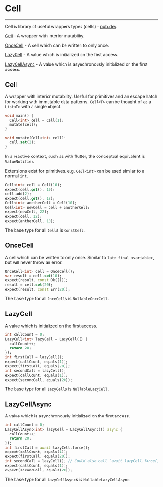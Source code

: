 # Cell
***
Cell is library of useful wrappers types (cells) - [pub.dev](https://pub.dev/documentation/rust/latest/cell/cell-library.html).

[Cell](#cell) - A wrapper with interior mutability.

[OnceCell](#oncecell) - A cell which can be written to only once.

[LazyCell](#lazycell) - A value which is initialized on the first access.

[LazyCellAsync](#lazycellasync) - A value which is asynchronously initialized on the first access.


## Cell
A wrapper with interior mutability. Useful for primitives and an escape hatch for working with immutable data patterns.
`Cell<T>` can be thought of as a `List<T>` with a single object.
```dart
void main() {
  Cell<int> cell = Cell(1);
  mutate(cell);
}

void mutate(Cell<int> cell){
  cell.set(2);
}
```
In a reactive context, such as with flutter, the conceptual equivalent is `ValueNotifier`.

Extensions exist for primitives. e.g. `Cell<int>` can be used similar to a normal `int`.
```dart
Cell<int> cell = Cell(10);
expect(cell.get(), 10);
cell.add(2);
expect(cell.get(), 12);
Cell<int> anotherCell = Cell(10);
Cell<int> newCell = cell + anotherCell;
expect(newCell, 22);
expect(cell, 12);
expect(antherCell, 10);
```
The base type for all `Cell`s is `ConstCell`.

## OnceCell
A cell which can be written to only once. Similar to `late final <variable>`, but will never throw an error.

```dart
OnceCell<int> cell = OnceCell();
var result = cell.set(10);
expect(result, const Ok(()));
result = cell.set(20);
expect(result, const Err(20));
```
The base type for all `OnceCell`s is `NullableOnceCell`.

## LazyCell
A value which is initialized on the first access.

```dart
int callCount = 0;
LazyCell<int> lazyCell = LazyCell(() {
  callCount++;
  return 20;
});
int firstCall = lazyCell();
expect(callCount, equals(1));
expect(firstCall, equals(20));
int secondCall = lazyCell();
expect(callCount, equals(1));
expect(secondCall, equals(20));
```
The base type for all `LazyCell`s is `NullableLazyCell`.

## LazyCellAsync
A value which is asynchronously initialized on the first access.

```dart
int callCount = 0;
LazyCellAsync<int> lazyCell = LazyCellAsync(() async {
  callCount++;
  return 20;
});
int firstCall = await lazyCell.force();
expect(callCount, equals(1));
expect(firstCall, equals(20));
int secondCall = lazyCell(); // Could also call `await lazyCell.force()` again.
expect(callCount, equals(1));
expect(secondCall, equals(20));
```
The base type for all `LazyCellAsync`s is `NullableLazyCellAsync`.
